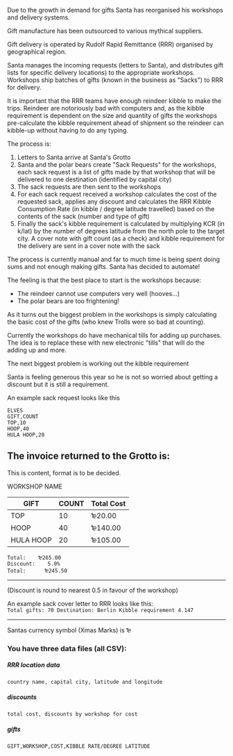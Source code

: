 Due to the growth in demand for gifts Santa has reorganised his workshops and delivery systems.

Gift manufacture has been outsourced to various mythical suppliers. 
 
Gift delivery is operated by Rudolf Rapid Remittance (RRR) organised by geographical region.

Santa manages the incoming requests (letters to Santa), and distributes 
gift lists for specific delivery locations) to the appropriate workshops.  
Workshops ship batches of gifts (known in the business as "Sacks") to RRR for delivery.

It is important that the RRR teams have enough reindeer kibble to make 
the trips.  Reindeer are notoriously bad with computers and, as the kibble requirement 
is dependent on the size and quantity of gifts the workshops pre-calculate the 
kibble requirement ahead of shipment so the reindeer can kibble-up without having to do
any typing.

The process is:
1. Letters to Santa arrive at Santa's Grotto
1. Santa and the polar bears create "Sack Requests" for the workshops, each sack 
 request is a list of gifts made by that workshop that will be delivered 
 to one destination (identified by capital city)
1. The sack requests are then sent to the workshops
1. For each sack request received a workshop calculates the cost of the requested sack, 
applies any discount and calculates the RRR Kibble Consumption Rate (in kibble / degree latitude travelled) 
based on the contents of the sack (number and type of gift)
1. Finally the sack's kibble requirement is calculated by multiplying KCR (in k/lat) by the number of 
degrees latitude from the north pole to the target city.  A cover note with gift count (as a check) and kibble 
requirement for the delivery are sent in a cover note with the sack

The process is currently manual and far to much time is being spent doing sums
and not enough making gifts.  Santa has decided to automate! 

The feeling is that the best place to start is the workshops because:
* The reindeer cannot use computers very well (hooves...)
* The polar bears are too frightening!

As it turns out the biggest problem in the workshops is simply calculating the basic cost of the gifts 
(who knew Trolls were so bad at counting).

Currently the workshops do have mechanical tills for adding up purchases.
The idea is to replace these with  new electronic "tills" that
will do the adding up and more.

The next biggest problem is working out the kibble requirement

Santa is feeling generous this year so he is not so worried about getting a discount but it is still a 
requirement.

An example sack request looks like this

`ELVES`\
`GIFT,COUNT`\
`TOP,10`\
`HOOP,40`\
`HULA HOOP,20`

The invoice returned to the Grotto is:
---

This is content, format is to be decided.

WORKSHOP NAME

GIFT | COUNT | Total Cost
---|---|---
TOP | 10 | ₻20.00
HOOP | 40 | ₻140.00
HULA HOOP | 20 | ₻105.00

`Total:    ₻265.00`\
`Discount:    5.0%`\
`Total:      ₻245.50`

---
(Discount is round to nearest 0.5 in favour of the workshop)


An example sack cover letter to RRR looks like this:\
`Total gifts: 70 Destination: Berlin Kibble requirement 4.147`

---
Santas currency symbol (Xmas Marks) is ₻

### You have three data files (all CSV):
##### RRR location data
`country name, capital city, latitude and longitude`

##### discounts
`total cost, discounts by workshop for cost`

##### gifts
`GIFT,WORKSHOP,COST,KIBBLE RATE/DEGREE LATITUDE`






